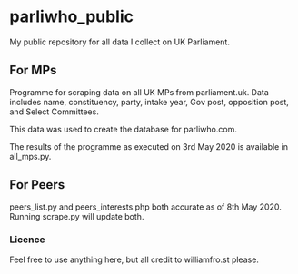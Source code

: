 # parliwho_public

My public repository for all data I collect on UK Parliament.

<h2>For MPs</h2>
Programme for scraping data on all UK MPs from parliament.uk. Data includes name, constituency, party, intake year, Gov post, opposition post, and Select Committees.

This data was used to create the database for parliwho.com.

The results of the programme as executed on 3rd May 2020 is available in all_mps.py.

<h2>For Peers</h2>
peers_list.py and peers_interests.php both accurate as of 8th May 2020. Running scrape.py will update both.

<h3>Licence</h3>
Feel free to use anything here, but all credit to williamfro.st please.
